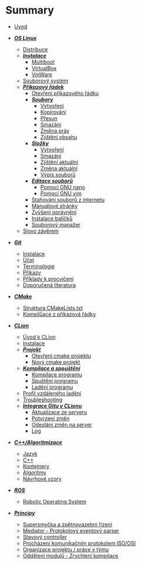 # Summary
- [Uvod](title-page.md)

- [***OS Linux***](linux/index.md)
  - [Distribuce](linux/distro.md)
  - [***Instalace***]()
    - [Multiboot](linux/install/multiboot.md)
    - [VirtualBox](linux/install/virtualbox.md)
    - [VmWare](linux/install/vmware.md)
  - [Souborový systém](linux/filesystem.md)
  - [***Příkazový řádek***]()
    - [Otevření příkazového řádku](linux/shell/run.md)
    - [***Soubory***]()
      - [Vytvoření](linux/shell/touch.md)
      - [Kopírování](linux/shell/cp.md)
      - [Přesun](linux/shell/mv.md)
      - [Smazání](linux/shell/rm.md)
      - [Změna práv](linux/shell/chmod.md)
      - [Zjištění obsahu](linux/shell/cat.md)
    - [***Složky***]()
      - [Vytvoření](linux/shell/mkdir.md)
      - [Smazání](linux/shell/rmdir.md)
      - [Zjištění aktuální](linux/shell/pwd.md)
      - [Změna aktuální](linux/shell/cd.md)
      - [Výpis souborů](linux/shell/ls.md)
    - [***Editace souborů***]()
      - [Pomocí GNU nano](linux/shell/nano.md)
      - [Pomocí GNU vim](linux/shell/vim.md)
    - [Stahování souborů z internetu](linux/shell/wget.md)
    - [Manuálové stránky](linux/shell/man.md)
    - [Zvýšení oprávnění](linux/shell/sudo.md)
    - [Instalace balíčků](linux/shell/apt.md)    
    - [Souborový manažer](linux/shell/mc.md)
  - [Slovo závěrem](linux/footer.md)

- [***Git***](git/index.md)
  - [Instalace](git/install.md)
  - [Účel](git/purpose.md)
  - [Terminologie](git/terminology.md)
  - [Příkazy](git/commands.md)
  - [Příklady k procvičení](git/excercises.md)
  - [Doporučená literatura](git/seealso.md)

- [***CMake***]()
  - [Struktura CMakeLists.txt](cmake/cmakelists.md)
  - [Kompilůace z příkazová řádky](cmake/build.md)

- [***CLion***]()
  - [Úvod k CLion](clion/uvod.md)
  - [Instalace](clion/install.md)
  - [***Projekt***]()
    - [Otevření cmake projektu](clion/open_cmake.md)
    - [Nový cmake projekt](clion/newproj.md)
  - [***Kompilace a spouštění***]()
    - [Kompilace programu](clion/build.md)
    - [Spuštění programu](clion/run.md)
    - [Ladění programu](clion/debug.md)
  - [Profil vzdáleného ladění](clion/remote.md)
  - [Troubleshooting](clion/troubleshoot.md)
  - [***Integrace Gitu v CLionu***](clion/git.md)
    - [Aktualizace ze serveru](clion/git/update.md)
    - [Potvrzení změn](clion/git/commit.md)
    - [Odeslání změn na server](clion/git/push.md)
    - [Log](clion/git/log.md)

- [***C++/Algoritmizace***]()
  - [Jazyk](cpp/jazyk.md)
  - [C++](cpp/cli.md)
  - [Kontejnery](cpp/kontejnery.md)
  - [Algoritmy](cpp/algoritmy.md)
  - [Návrhové vzory](cpp/patterns.md)

- [***ROS***]()
  - [Robotic Operating System](ros/ros.md)

- [***Principy***]()
  - [Supersmyčka a zpětnovazební řízení](principy/superloop.md)
  - [Mediator - Protokolový eventový parser](principy/mediator.md)
  - [Stavový controller](principy/controller.md)
  - [Procházení komunikačním protokolem ISO/OSI](principy/protostack.md)
  - [Organizace projektu / práce v týmu](principy/splitfiles.md)
  - [Oddělení modulů - Zrychlení kompilace](principy/isolate.md)